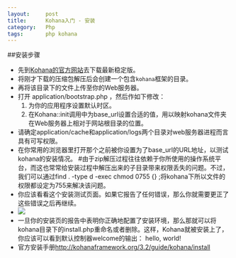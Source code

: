 ```yaml
---
layout:     post
title:      Kohana入门 - 安装
category:   Php
tags:       php kohana
---
```


##安装步骤
* 先到[Kohana的官方网站][1]去下载最新稳定版。
* 将刚才下载的压缩包解压后会创建一个包含<code>kohana</code>框架的目录。
* 再将该目录下的文件上传至你的Web服务器。
* 打开 application/bootstrap.php ，然后作如下修改：
    1. 为你的应用程序设置默认时区。
    2. 在Kohana::init调用中为base_url设置合适的值，用以映射kohana文件夹在Web服务器上相对于网站根目录的位置。
* 请确定application/cache和application/logs两个目录对web服务器进程而言具有可写权限。
* 在你常用的浏览器里打开那个之前被你设置为了base_url的URL地址，以测试kohana的安装情况。
        #由于zip解压过程往往依赖于你所使用的操作系统平台，而这也常常给安装过程中解压出来的子目录带来权限丢失的问题。不过，我们可以通过find . -type d -exec chmod 0755 {} \;将kohana下所以文件的权限都设定为755来解决该问题。
* 你应该看看这个安装测试页面。如果它报告了任何错误，那么你就需要更正了这些错误之后再继续。
* <img src="http://kohanaframework.org/3.2/guide/media/kohana/install.png">
* 一旦你的安装页的报告中表明你正确地配置了安装环境，那么那就可以将kohana目录下的install.php重命名或者删除。这样，Kohana就被安装上了，你应该可以看到默认控制器welcome的输出：
        hello, world!
* 官方安装手册<http://kohanaframework.org/3.2/guide/kohana/install>

[1]:    http://kohanaframework.org